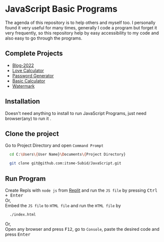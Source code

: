 # JavaScript Basic Programs

The agenda of this repository is to help others and myself too.
I personally found it very useful for many times, generally I code a program but forget it very frequently, so this repository help by easy accessibility to my code and also easy to go through the programs.

## Complete Projects

- [Blog-2022](https://itsme-subid.github.io/Blog-2022/)
- [Love Calculator](https://itsme-subid.github.io/Love-Calculator/)
- [Password Generator](https://itsme-subid.github.io/Password-Generator/)
- [Basic Calculator](https://itsme-subid.github.io/JavaScript/Basic%20Calculator/)
- [Watermark](https://itsme-subid.github.io/JavaScript/Watermark/)

## Installation

Doesn't need anything to install to run JavaScript Programs, just need browser(any) to run it .

## Clone the project

Go to Project Directory and open `Command Prompt`
```bash
  cd C:\Users\{User Name}\Documents\{Project Directory}
```
```bash
  git clone git@github.com:itsme-Subid/JavaScript.git
```

## Run Program

Create Repls with `node js` from [Replit](https://replit.com/) and run the `JS file` by pressing <kbd>Ctrl + Enter</kbd><br> 
Or, <br> 
Embed the `JS file` to `HTML file` and run the `HTML file` by<br> 
```bash
  ./index.html
```
Or, <br> 
Open any browser and press <kbd>F12</kbd>, go to `Console`, paste the desired code and press <kbd>Enter</kbd>
